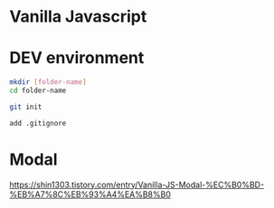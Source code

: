 # Vanilla Javascript

# DEV environment

```bash
mkdir [folder-name]
cd folder-name

git init

add .gitignore
```

# Modal

https://shin1303.tistory.com/entry/Vanilla-JS-Modal-%EC%B0%BD-%EB%A7%8C%EB%93%A4%EA%B8%B0
